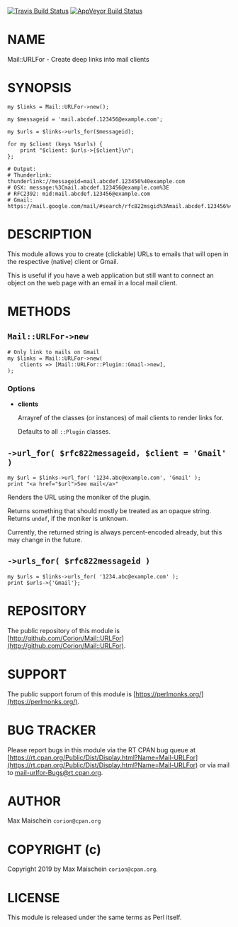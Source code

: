 
[![Travis Build Status](https://travis-ci.org/Corion/Mail-URLFor.svg?branch=master)](https://travis-ci.org/Corion/Mail-URLFor)
[![AppVeyor Build Status](https://ci.appveyor.com/api/projects/status/github/Corion/Mail-URLFor?branch=master&svg=true)](https://ci.appveyor.com/project/Corion/Mail-URLFor)

# NAME

Mail::URLFor - Create deep links into mail clients

# SYNOPSIS

    my $links = Mail::URLFor->new();

    my $messageid = 'mail.abcdef.123456@example.com';

    my $urls = $links->urls_for($messageid);

    for my $client (keys %$urls) {
        print "$client: $urls->{$client}\n";
    };

    # Output:
    # Thunderlink: thunderlink://messageid=mail.abcdef.123456%40example.com
    # OSX: message:%3Cmail.abcdef.123456@example.com%3E
    # RFC2392: mid:mail.abcdef.123456@example.com
    # Gmail: https://mail.google.com/mail/#search/rfc822msgid%3Amail.abcdef.123456%40example.com

# DESCRIPTION

This module allows you to create (clickable) URLs to emails that
will open in the respective (native) client or Gmail.

This is useful if you have a web application but still want to connect
an object on the web page with an email in a local mail client.

# METHODS

## `Mail::URLFor->new`

    # Only link to mails on Gmail
    my $links = Mail::URLFor->new(
        clients => [Mail::URLFor::Plugin::Gmail->new],
    );

### Options

- **clients**

    Arrayref of the classes (or instances) of mail clients to
    render links for.

    Defaults to all `::Plugin` classes.

## `->url_for( $rfc822messageid, $client = 'Gmail' )`

    my $url = $links->url_for( '1234.abc@example.com', 'Gmail' );
    print "<a href="$url">See mail</a>"

Renders the URL using the moniker of the plugin.

Returns something that should mostly be treated as an opaque string.
Returns `undef`, if the moniker is unknown.

Currently, the returned string is always
percent-encoded already, but this may change in the future.

## `->urls_for( $rfc822messageid )`

    my $urls = $links->urls_for( '1234.abc@example.com' );
    print $urls->{'Gmail'};

# REPOSITORY

The public repository of this module is
[http://github.com/Corion/Mail::URLFor](http://github.com/Corion/Mail::URLFor).

# SUPPORT

The public support forum of this module is
[https://perlmonks.org/](https://perlmonks.org/).

# BUG TRACKER

Please report bugs in this module via the RT CPAN bug queue at
[https://rt.cpan.org/Public/Dist/Display.html?Name=Mail-URLFor](https://rt.cpan.org/Public/Dist/Display.html?Name=Mail-URLFor)
or via mail to [mail-urlfor-Bugs@rt.cpan.org](https://metacpan.org/pod/mail-urlfor-Bugs@rt.cpan.org).

# AUTHOR

Max Maischein `corion@cpan.org`

# COPYRIGHT (c)

Copyright 2019 by Max Maischein `corion@cpan.org`.

# LICENSE

This module is released under the same terms as Perl itself.
